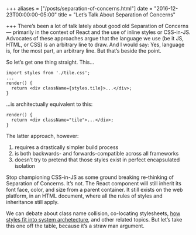 +++
aliases = ["/posts/separation-of-concerns.html"]
date = "2016-12-23T00:00:00-05:00"
title = "Let’s Talk About Separation of Concerns"

+++
There’s been a lot of talk lately about good old Separation of Concerns &mdash; primarily in the context of React and the use of inline styles or CSS-in-JS. Advocates of these approaches argue that the language we use (be it JS, HTML, or CSS) is an arbitrary line to draw. And I would say: Yes, language is, for the most part, an arbitrary line. But that’s beside the point.

So let’s get one thing straight. This...

```
import styles from './tile.css';
...
render() {
  return <div className={styles.tile}>...</div>;
}
```

...is architectually equivalent to this:

```
render() {
  return <div className="tile">...</div>;
}
```

The latter approach, however:

1. requires a drastically simpler build process
2. is both backwards- and forwards-compatible across all frameworks
3. doesn’t try to pretend that those styles exist in perfect encapsulated isolation

Stop championing CSS-in-JS as some ground breaking re-thinking of Separation of Concerns. It’s not. The React component will still inherit its font face, color, and size from a parent container. It still exists on the web platform, in an HTML document, where all the rules of styles and inheritance still apply.

We can debate about class name collision, co-locating stylesheets, <a href="/posts/css-first.html">how styles fit into system archetecture</a>, and other related topics. But let’s take this one off the table, because it’s a straw man argument.
